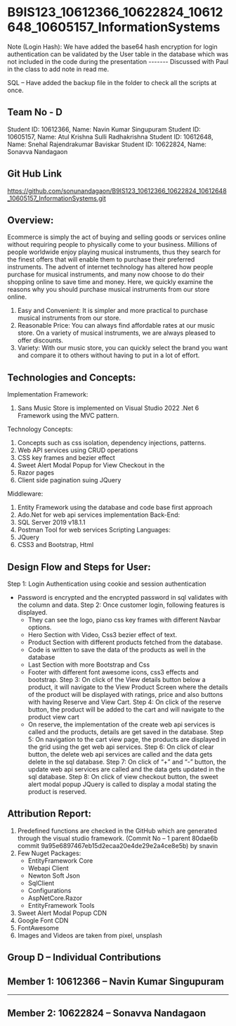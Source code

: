 # B9IS123_10612366_10622824_10612648_10605157_InformationSystems

Note (Login Hash): We have added the base64 hash encryption for login authentication can be validated by the User table in the database which was not included in the code during the presentation ------- Discussed with Paul in the class to add note in read me.

SQL – Have added the backup file in the folder to check all the scripts at once.

Team No - D
------------
Student ID: 10612366, Name: Navin Kumar Singupuram
Student ID: 10605157, Name: Atul Krishna Sulli Radhakrishna
Student ID: 10612648, Name: Snehal Rajendrakumar Baviskar
Student ID: 10622824, Name: Sonavva Nandagaon

Git Hub Link
--------------
https://github.com/sonunandagaon/B9IS123_10612366_10622824_10612648_10605157_InformationSystems.git

Overview:
--------------
Ecommerce is simply the act of buying and selling goods or services online without requiring people to physically come to your business. Millions of people worldwide enjoy playing musical instruments, thus they search for the finest offers that will enable them to purchase their preferred instruments. The advent of internet technology has altered how people purchase for musical instruments, and many now choose to do their shopping online to save time and money. Here, we quickly examine the reasons why you should purchase musical instruments from our store online.
1. Easy and Convenient:
     It is simpler and more practical to purchase musical instruments from our store.
2. Reasonable Price:
     You can always find affordable rates at our music store. On a variety of musical    instruments, we are always pleased to offer discounts.
3. Variety:
    With our music store, you can quickly select the brand you want and compare it to others without having to put in a lot of effort.
    
Technologies and Concepts:
---------------------------------------
 Implementation Framework: 
1.	Sans Music Store is implemented on Visual Studio 2022 .Net 6 Framework using the MVC pattern.

Technology Concepts:
1.	Concepts such as css isolation, dependency injections, patterns.
2.	Web API services using CRUD operations 
3.	CSS key frames and bezier effect
4.	Sweet Alert Modal Popup for View Checkout in the 
5.	Razor pages
6.	Client side pagination suing JQuery	

 Middleware:
1.	Entity Framework using the database and code base first approach
2.	Ado.Net for web api services implementation
 Back-End:
1.	SQL Server 2019 v18.1.1
2.	Postman Tool for web services
 Scripting Languages:
1.	JQuery 
2.	CSS3 and Bootstrap, Html

Design Flow and Steps for User:
------------------------------------------
Step 1: Login Authentication using cookie and session authentication
-	Password is encrypted and the encrypted password in sql validates with the column and data.
Step 2:  Once customer login, following features is displayed.
	-	They can see the logo, piano css key frames with different Navbar options.
	-	Hero Section with Video, Css3 bezier effect of text.
	-	Product Section with different products fetched from the database.
	-	Code is written to save the data of the products as well in the database
	-	Last Section with more Bootstrap and Css
	-	Footer with different font awesome icons, css3 effects and bootstrap.
Step 3:  On click of the View details button below a product, it will navigate to the View     Product Screen where the details of the product will be displayed with ratings, price and also buttons with having Reserve and View Cart.
Step 4:  On click of the reserve button, the product will be added to the cart and will navigate to the product view cart
       - On reserve, the implementation of the create web api services is called and the products, details are get saved in the database.
Step 5: On navigation to the cart view page, the products are displayed in the grid using the get web api services.
Step 6: On click of clear button, the delete web api services are called and the data gets delete in the sql database.
Step 7: On click of “+” and “-” button, the update web api services are called and the data gets updated in the sql database.
Step 8: On click of view checkout button, the sweet alert modal popup JQuery is called to display a modal stating the product is reserved.

Attribution Report:
-------------------------
1.	Predefined functions are checked in the GitHub which are generated through the visual studio framework. (Commit No – 1 parent 80dae6b commit 9a95e6897467eb15d2ecaa20e4de29e2a4ce8e5b) by snavin
2.	Few Nuget Packages:
	-	EntityFramework Core
	-	Webapi Client
	-	Newton Soft Json
	-	SqlClient
	-	Configurations
	-	AspNetCore.Razor
	-	EntityFramework Tools
3.	Sweet Alert Modal Popup CDN
4.	Google Font CDN
5.	FontAwesome
6.	Images and Videos are taken from pixel, unsplash

Group D – Individual Contributions
----------------------------------------------
Member 1: 10612366 – Navin Kumar Singupuram
-------------------------------------
 
----------------
Member 2: 10622824 – Sonavva Nandagaon
---------------------------------

